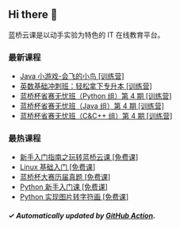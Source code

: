 ## Hi there 👋

蓝桥云课是以动手实验为特色的 IT 在线教育平台。

### 最新课程

<!-- LATEST:START -->
- [Java 小游戏-会飞的小鸟 [训练营]](https://www.lanqiao.cn/courses/28260/)
- [英数基础冲刺班：轻松拿下专升本 [训练营]](https://www.lanqiao.cn/courses/29635/)
- [蓝桥杯省赛无忧班（Python 组）第 4 期 [训练营]](https://www.lanqiao.cn/courses/21963/)
- [蓝桥杯省赛无忧班（Java 组）第 4 期 [训练营]](https://www.lanqiao.cn/courses/21959/)
- [蓝桥杯省赛无忧班（C&amp;C++ 组）第 4 期 [训练营]](https://www.lanqiao.cn/courses/21968/)
<!-- LATEST:END -->

### 最热课程

<!-- HOTEST:START -->
- [新手入门指南之玩转蓝桥云课 [免费课]](https://www.lanqiao.cn/courses/63/)
- [Linux 基础入门 [免费课]](https://www.lanqiao.cn/courses/1/)
- [蓝桥杯大赛历届真题 [免费课]](https://www.lanqiao.cn/courses/2786/)
- [Python 新手入门课 [免费课]](https://www.lanqiao.cn/courses/1330/)
- [Python 实现图片转字符画 [免费课]](https://www.lanqiao.cn/courses/370/)
<!-- HOTEST:END -->

##### ✓ Automatically updated by [GitHub Action](https://github.com/lanqiao-courses/.github/actions/workflows/update.yml).
